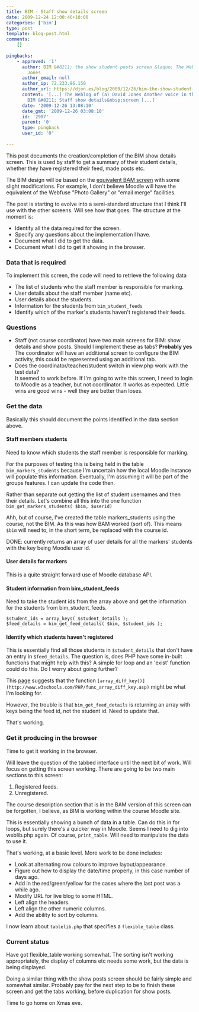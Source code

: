 ```yaml
---
title: BIM - Staff show details screen
date: 2009-12-24 12:00:46+10:00
categories: ['bim']
type: post
template: blog-post.html
comments:
    []
    
pingbacks:
    - approved: '1'
      author: BIM &#8211; the show student posts screen &laquo; The Weblog of (a) David
        Jones
      author_email: null
      author_ip: 72.233.96.150
      author_url: https://djon.es/blog/2009/12/26/bim-the-show-student-posts-screen/
      content: '[...] The Weblog of (a) David Jones Another voice in the blogosphere    &laquo;
        BIM &#8211; Staff show details&nbsp;screen [...]'
      date: '2009-12-26 13:08:10'
      date_gmt: '2009-12-26 03:08:10'
      id: '2907'
      parent: '0'
      type: pingback
      user_id: '0'
    
---
```

This post documents the creation/completion of the BIM show details screen. This is used by staff to get a summary of their student details, whether they have registered their feed, made posts etc.

The BIM design will be based on the [equivalent BAM screen](http://www.flickr.com/photos/david_jones/3268716654/in/set-72157608613577424/) with some slight modifications. For example, I don't believe Moodle will have the equivalent of the Webfuse "Photo Gallery" or "email merge" facilities.

The post is starting to evolve into a semi-standard structure that I think I'll use with the other screens. Will see how that goes. The structure at the moment is:

- Identify all the data required for the screen.
- Specify any questions about the implementation I have.
- Document what I did to get the data.
- Document what I did to get it showing in the browser.

### Data that is required

To implement this screen, the code will need to retrieve the following data

- The list of students who the staff member is responsible for marking.
- User details about the staff member (name etc).
- User details about the students.
- Information for the students from `bim_student_feeds`
- Identify which of the marker's students haven't registered their feeds.

### Questions

- Staff (not course coordinator) have two main screens for BIM: show details and show posts. Should I implement these as tabs? **Probably yes**  
    The coordinator will have an additional screen to configure the BIM activity, this could be represented using an additional tab.
- Does the coordinator/teacher/student switch in view.php work with the test data?  
    It seemed to work before. If I'm going to write this screen, I need to login to Moodle as a teacher, but not coordinator. It works as expected. Little wins are good wins - well they are better than loses.

### Get the data

Basically this should document the points identified in the data section above.

#### Staff members students

Need to know which students the staff member is responsible for marking.

For the purposes of testing this is being held in the table `bim_markers_students` because I'm uncertain how the local Moodle instance will populate this information. Eventually, I'm assuming it will be part of the groups features. I can update the code then.

Rather than separate out getting the list of student usernames and then their details. Let's combine all this into the one function `bim_get_markers_students( $bim, $userid)`

Ahh, but of course, I've created the table markers\_students using the course, not the BIM. As this was how BAM worked (sort of). This means `$bim` will need to, in the short term, be replaced with the course id.

DONE: currently returns an array of user details for all the markers' students with the key being Moodle user id.

#### User details for markers

This is a quite straight forward use of Moodle database API.

#### Student information from bim\_student\_feeds

Need to take the student ids from the array above and get the information for the students from bim\_student\_feeds.

```
$student_ids = array_keys( $student_details );
$feed_details = bim_get_feed_details( $bim, $student_ids );
```

#### Identify which students haven't registered

This is essentially find all those students in `$student_details` that don't have an entry in `$feed_details`. The question is, does PHP have some in-built functions that might help with this? A simple for loop and an 'exist' function could do this. Do I worry about going further?

This [page](http://www.w3schools.com/PHP/php_ref_array.asp) suggests that the function `[array_diff_key()](http://www.w3schools.com/PHP/func_array_diff_key.asp)` might be what I'm looking for.

However, the trouble is that `bim_get_feed_details` is returning an array with keys being the feed id, not the student id. Need to update that.

That's working.

### Get it producing in the browser

Time to get it working in the browser.

Will leave the question of the tabbed interface until the next bit of work. Will focus on getting this screen working. There are going to be two main sections to this screen:

1. Registered feeds.
2. Unregistered.

The course description section that is in the BAM version of this screen can be forgotten, I believe, as BIM is working within the course Moodle site.

This is essentially showing a bunch of data in a table. Can do this in for loops, but surely there's a quicker way in Moodle. Seems I need to dig into weblib.php again. Of course, `print_table`. Will need to manipulate the data to use it.

That's working, at a basic level. More work to be done includes:

- Look at alternating row colours to improve layout/appearance.
- Figure out how to display the date/time properly, in this case number of days ago.
- Add in the red/green/yellow for the cases where the last post was a while ago.
- Modify URL for live blog to some HTML.
- Left align the headers.
- Left align the other numeric columns.
- Add the ability to sort by columns.

I now learn about `tablelib.php` that specifies a `flexible_table` class.

### Current status

Have got flexible\_table working somewhat. The sorting isn't working appropriately, the display of columns etc needs some work, but the data is being displayed.

Doing a similar thing with the show posts screen should be fairly simple and somewhat similar. Probably pay for the next step to be to finish these screen and get the tabs working, before duplication for show posts.

Time to go home on Xmas eve.